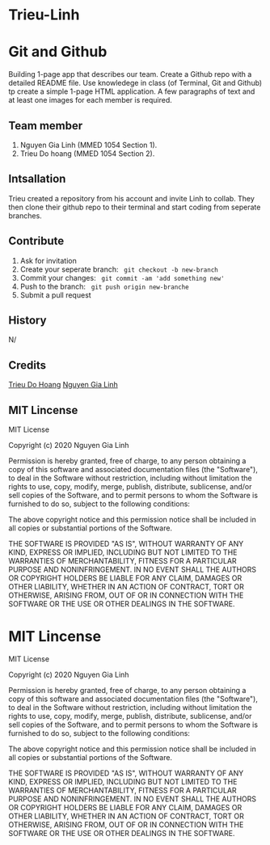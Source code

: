 # Trieu-Linh
# Git and Github

Building 1-page app that describes our team. Create a Github repo with a detailed README file. Use knowledege in class (of Terminal, Git and Github) tp create a simple 1-page HTML application. A few paragraphs of text and at least one images for each member is required.

## Team member

1. Nguyen Gia Linh (MMED 1054 Section 1).
2. Trieu Do hoang (MMED 1054 Section 2).

## Intsallation

Trieu created a repository from his account and invite Linh to collab. They then clone their github repo to their terminal and start coding from seperate branches.

## Contribute

1. Ask for invitation
2. Create your seperate branch: ` git checkout -b new-branch`
3. Commit your changes: ` git commit -am 'add something new'`
4. Push to the branch: ` git push origin new-branche`
5. Submit a pull request

## History

N/

## Credits

[Trieu Do Hoang](https://github.com/trieucool274)
[Nguyen Gia Linh](https://github.com/Ery205275)

## MIT Lincense
MIT License

Copyright (c) 2020 Nguyen Gia Linh

Permission is hereby granted, free of charge, to any person obtaining a copy
of this software and associated documentation files (the "Software"), to deal
in the Software without restriction, including without limitation the rights
to use, copy, modify, merge, publish, distribute, sublicense, and/or sell
copies of the Software, and to permit persons to whom the Software is
furnished to do so, subject to the following conditions:

The above copyright notice and this permission notice shall be included in all
copies or substantial portions of the Software.

THE SOFTWARE IS PROVIDED "AS IS", WITHOUT WARRANTY OF ANY KIND, EXPRESS OR
IMPLIED, INCLUDING BUT NOT LIMITED TO THE WARRANTIES OF MERCHANTABILITY,
FITNESS FOR A PARTICULAR PURPOSE AND NONINFRINGEMENT. IN NO EVENT SHALL THE
AUTHORS OR COPYRIGHT HOLDERS BE LIABLE FOR ANY CLAIM, DAMAGES OR OTHER
LIABILITY, WHETHER IN AN ACTION OF CONTRACT, TORT OR OTHERWISE, ARISING FROM,
OUT OF OR IN CONNECTION WITH THE SOFTWARE OR THE USE OR OTHER DEALINGS IN THE
SOFTWARE.

# MIT Lincense
MIT License

Copyright (c) 2020 Nguyen Gia Linh

Permission is hereby granted, free of charge, to any person obtaining a copy
of this software and associated documentation files (the "Software"), to deal
in the Software without restriction, including without limitation the rights
to use, copy, modify, merge, publish, distribute, sublicense, and/or sell
copies of the Software, and to permit persons to whom the Software is
furnished to do so, subject to the following conditions:

The above copyright notice and this permission notice shall be included in all
copies or substantial portions of the Software.

THE SOFTWARE IS PROVIDED "AS IS", WITHOUT WARRANTY OF ANY KIND, EXPRESS OR
IMPLIED, INCLUDING BUT NOT LIMITED TO THE WARRANTIES OF MERCHANTABILITY,
FITNESS FOR A PARTICULAR PURPOSE AND NONINFRINGEMENT. IN NO EVENT SHALL THE
AUTHORS OR COPYRIGHT HOLDERS BE LIABLE FOR ANY CLAIM, DAMAGES OR OTHER
LIABILITY, WHETHER IN AN ACTION OF CONTRACT, TORT OR OTHERWISE, ARISING FROM,
OUT OF OR IN CONNECTION WITH THE SOFTWARE OR THE USE OR OTHER DEALINGS IN THE
SOFTWARE.